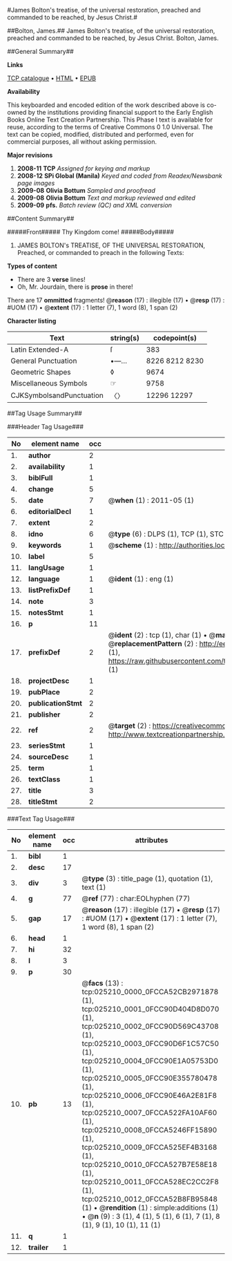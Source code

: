 #James Bolton's treatise, of the universal restoration, preached and commanded to be reached, by Jesus Christ.#

##Bolton, James.##
James Bolton's treatise, of the universal restoration, preached and commanded to be reached, by Jesus Christ.
Bolton, James.

##General Summary##

**Links**

[TCP catalogue](http://www.ota.ox.ac.uk/tcp/)  • 
[HTML](http://tei.it.ox.ac.uk/tcp/Texts-HTML/free/N19/N19360.html)  • 
[EPUB](http://tei.it.ox.ac.uk/tcp/Texts-EPUB/free/N19/N19360.epub)

**Availability**

This keyboarded and encoded edition of the
	       work described above is co-owned by the institutions
	       providing financial support to the Early English Books
	       Online Text Creation Partnership. This Phase I text is
	       available for reuse, according to the terms of Creative
	       Commons 0 1.0 Universal. The text can be copied,
	       modified, distributed and performed, even for
	       commercial purposes, all without asking permission.

**Major revisions**

1. __2008-11__ __TCP__ *Assigned for keying and markup*
1. __2008-12__ __SPi Global (Manila)__ *Keyed and coded from Readex/Newsbank page images*
1. __2009-08__ __Olivia Bottum__ *Sampled and proofread*
1. __2009-08__ __Olivia Bottum__ *Text and markup reviewed and edited*
1. __2009-09__ __pfs.__ *Batch review (QC) and XML conversion*

##Content Summary##

#####Front#####
Thy Kingdom come!
#####Body#####

1. JAMES BOLTON's TREATISE, OF THE UNIVERSAL RESTORATION, Preached, or commanded to preach in the following Texts:

**Types of content**

  * There are 3 **verse** lines!
  * Oh, Mr. Jourdain, there is **prose** in there!

There are 17 **ommitted** fragments! 
 @__reason__ (17) : illegible (17)  •  @__resp__ (17) : #UOM (17)  •  @__extent__ (17) : 1 letter (7), 1 word (8), 1 span (2)

**Character listing**


|Text|string(s)|codepoint(s)|
|---|---|---|
|Latin Extended-A|ſ|383|
|General Punctuation|•—…|8226 8212 8230|
|Geometric Shapes|◊|9674|
|Miscellaneous Symbols|☞|9758|
|CJKSymbolsandPunctuation|〈〉|12296 12297|

##Tag Usage Summary##

###Header Tag Usage###

|No|element name|occ|attributes|
|---|---|---|---|
|1.|__author__|2||
|2.|__availability__|1||
|3.|__biblFull__|1||
|4.|__change__|5||
|5.|__date__|7| @__when__ (1) : 2011-05 (1)|
|6.|__editorialDecl__|1||
|7.|__extent__|2||
|8.|__idno__|6| @__type__ (6) : DLPS (1), TCP (1), STC (1), NOTIS (1), IMAGE-SET (1), EVANS-CITATION (1)|
|9.|__keywords__|1| @__scheme__ (1) : http://authorities.loc.gov/ (1)|
|10.|__label__|5||
|11.|__langUsage__|1||
|12.|__language__|1| @__ident__ (1) : eng (1)|
|13.|__listPrefixDef__|1||
|14.|__note__|3||
|15.|__notesStmt__|1||
|16.|__p__|11||
|17.|__prefixDef__|2| @__ident__ (2) : tcp (1), char (1)  •  @__matchPattern__ (2) : ([0-9\-]+):([0-9IVX]+) (1), (.+) (1)  •  @__replacementPattern__ (2) : http://eebo.chadwyck.com/downloadtiff?vid=$1&page=$2 (1), https://raw.githubusercontent.com/textcreationpartnership/Texts/master/tcpchars.xml#$1 (1)|
|18.|__projectDesc__|1||
|19.|__pubPlace__|2||
|20.|__publicationStmt__|2||
|21.|__publisher__|2||
|22.|__ref__|2| @__target__ (2) : https://creativecommons.org/publicdomain/zero/1.0/ (1), http://www.textcreationpartnership.org/docs/. (1)|
|23.|__seriesStmt__|1||
|24.|__sourceDesc__|1||
|25.|__term__|1||
|26.|__textClass__|1||
|27.|__title__|3||
|28.|__titleStmt__|2||


###Text Tag Usage###

|No|element name|occ|attributes|
|---|---|---|---|
|1.|__bibl__|1||
|2.|__desc__|17||
|3.|__div__|3| @__type__ (3) : title_page (1), quotation (1), text (1)|
|4.|__g__|77| @__ref__ (77) : char:EOLhyphen (77)|
|5.|__gap__|17| @__reason__ (17) : illegible (17)  •  @__resp__ (17) : #UOM (17)  •  @__extent__ (17) : 1 letter (7), 1 word (8), 1 span (2)|
|6.|__head__|1||
|7.|__hi__|32||
|8.|__l__|3||
|9.|__p__|30||
|10.|__pb__|13| @__facs__ (13) : tcp:025210_0000_0FCCA52CB2971878 (1), tcp:025210_0001_0FCC90D404D8D070 (1), tcp:025210_0002_0FCC90D569C43708 (1), tcp:025210_0003_0FCC90D6F1C57C50 (1), tcp:025210_0004_0FCC90E1A05753D0 (1), tcp:025210_0005_0FCC90E355780478 (1), tcp:025210_0006_0FCC90E46A2E81F8 (1), tcp:025210_0007_0FCCA522FA10AF60 (1), tcp:025210_0008_0FCCA5246FF15890 (1), tcp:025210_0009_0FCCA525EF4B3168 (1), tcp:025210_0010_0FCCA527B7E58E18 (1), tcp:025210_0011_0FCCA528EC2CC2F8 (1), tcp:025210_0012_0FCCA52B8FB95848 (1)  •  @__rendition__ (1) : simple:additions (1)  •  @__n__ (9) : 3 (1), 4 (1), 5 (1), 6 (1), 7 (1), 8 (1), 9 (1), 10 (1), 11 (1)|
|11.|__q__|1||
|12.|__trailer__|1||
